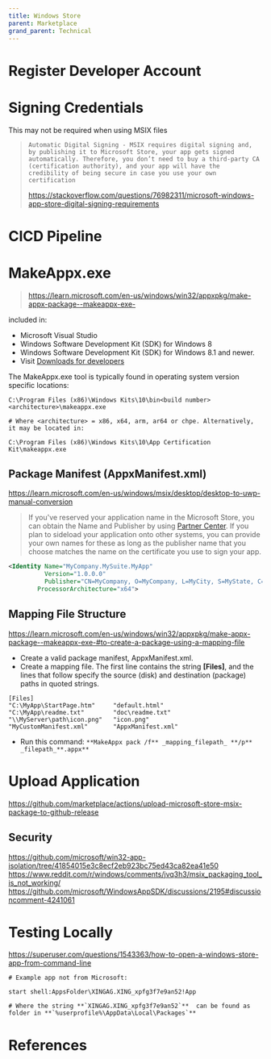 ```yaml
---
title: Windows Store
parent: Marketplace
grand_parent: Technical
---
```


# Register Developer Account

# Signing Credentials

This may not be required when using MSIX files

> `Automatic Digital Signing - MSIX requires digital signing and, by publishing it to Microsoft Store, your app gets signed automatically. Therefore, you don’t need to buy a third-party CA (certification authority), and your app will have the credibility of being secure in case you use your own certification`
> 
> https://stackoverflow.com/questions/76982311/microsoft-windows-app-store-digital-signing-requirements

# CICD Pipeline


# MakeAppx.exe
> https://learn.microsoft.com/en-us/windows/win32/appxpkg/make-appx-package--makeappx-exe-

included in:
- Microsoft Visual Studio
- Windows Software Development Kit (SDK) for Windows 8
- Windows Software Development Kit (SDK) for Windows 8.1 and newer. 
- Visit [Downloads for developers](https://msdn.microsoft.com/windows/apps/br229516.aspx)

The MakeAppx.exe tool is typically found in operating system version specific locations:

```
C:\Program Files (x86)\Windows Kits\10\bin<build number><architecture>\makeappx.exe

# Where <architecture> = x86, x64, arm, ar64 or chpe. Alternatively, it may be located in:

C:\Program Files (x86)\Windows Kits\10\App Certification Kit\makeappx.exe
```

## Package Manifest (AppxManifest.xml)

https://learn.microsoft.com/en-us/windows/msix/desktop/desktop-to-uwp-manual-conversion

> If you've reserved your application name in the Microsoft Store, you can obtain the Name and Publisher by using [Partner Center](https://partner.microsoft.com/dashboard). If you plan to sideload your application onto other systems, you can provide your own names for these as long as the publisher name that you choose matches the name on the certificate you use to sign your app.

```xml
<Identity Name="MyCompany.MySuite.MyApp"
          Version="1.0.0.0"
          Publisher="CN=MyCompany, O=MyCompany, L=MyCity, S=MyState, C=MyCountry"
		ProcessorArchitecture="x64">
```



## Mapping File Structure

https://learn.microsoft.com/en-us/windows/win32/appxpkg/make-appx-package--makeappx-exe-#to-create-a-package-using-a-mapping-file

- Create a valid package manifest, AppxManifest.xml.
- Create a mapping file. The first line contains the string **[Files]**, and the lines that follow specify the source (disk) and destination (package) paths in quoted strings.
```
[Files]
"C:\MyApp\StartPage.htm"     "default.html"
"C:\MyApp\readme.txt"        "doc\readme.txt"
"\\MyServer\path\icon.png"   "icon.png"
"MyCustomManifest.xml"       "AppxManifest.xml"
```
- Run this command: `**MakeAppx pack /f** _mapping_filepath_ **/p** _filepath_**.appx**`


# Upload Application

https://github.com/marketplace/actions/upload-microsoft-store-msix-package-to-github-release



## Security

https://github.com/microsoft/win32-app-isolation/tree/41854015e3c8ecf2eb923bc75ed43ca82ea41e50
https://www.reddit.com/r/windows/comments/jvq3h3/msix_packaging_tool_is_not_working/
https://github.com/microsoft/WindowsAppSDK/discussions/2195#discussioncomment-4241061

# Testing Locally

https://superuser.com/questions/1543363/how-to-open-a-windows-store-app-from-command-line

```
# Example app not from Microsoft:

start shell:AppsFolder\XINGAG.XING_xpfg3f7e9an52!App

# Where the string **`XINGAG.XING_xpfg3f7e9an52`**  can be found as folder in **`%userprofile%\AppData\Local\Packages`**
```

# References
